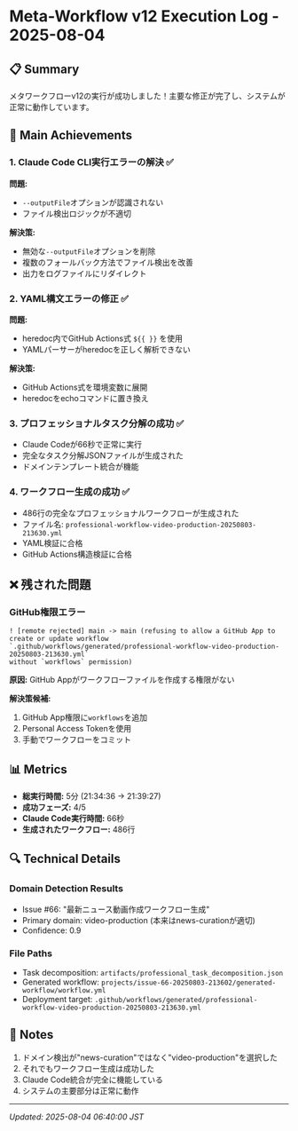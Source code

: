 # Meta-Workflow v12 Execution Log - 2025-08-04

## 📋 Summary

メタワークフローv12の実行が成功しました！主要な修正が完了し、システムが正常に動作しています。

## 🎯 Main Achievements

### 1. Claude Code CLI実行エラーの解決 ✅

**問題:**
- `--outputFile`オプションが認識されない
- ファイル検出ロジックが不適切

**解決策:**
- 無効な`--outputFile`オプションを削除
- 複数のフォールバック方法でファイル検出を改善
- 出力をログファイルにリダイレクト

### 2. YAML構文エラーの修正 ✅

**問題:**
- heredoc内でGitHub Actions式 `${{ }}` を使用
- YAMLパーサーがheredocを正しく解析できない

**解決策:**
- GitHub Actions式を環境変数に展開
- heredocをechoコマンドに置き換え

### 3. プロフェッショナルタスク分解の成功 ✅

- Claude Codeが66秒で正常に実行
- 完全なタスク分解JSONファイルが生成された
- ドメインテンプレート統合が機能

### 4. ワークフロー生成の成功 ✅

- 486行の完全なプロフェッショナルワークフローが生成された
- ファイル名: `professional-workflow-video-production-20250803-213630.yml`
- YAML検証に合格
- GitHub Actions構造検証に合格

## ❌ 残された問題

### GitHub権限エラー

```
! [remote rejected] main -> main (refusing to allow a GitHub App to create or update workflow 
`.github/workflows/generated/professional-workflow-video-production-20250803-213630.yml` 
without `workflows` permission)
```

**原因:** GitHub Appがワークフローファイルを作成する権限がない

**解決策候補:**
1. GitHub App権限に`workflows`を追加
2. Personal Access Tokenを使用
3. 手動でワークフローをコミット

## 📊 Metrics

- **総実行時間:** 5分 (21:34:36 → 21:39:27)
- **成功フェーズ:** 4/5
- **Claude Code実行時間:** 66秒
- **生成されたワークフロー:** 486行

## 🔍 Technical Details

### Domain Detection Results
- Issue #66: "最新ニュース動画作成ワークフロー生成"
- Primary domain: video-production (本来はnews-curationが適切)
- Confidence: 0.9

### File Paths
- Task decomposition: `artifacts/professional_task_decomposition.json`
- Generated workflow: `projects/issue-66-20250803-213602/generated-workflow/workflow.yml`
- Deployment target: `.github/workflows/generated/professional-workflow-video-production-20250803-213630.yml`

## 📝 Notes

1. ドメイン検出が"news-curation"ではなく"video-production"を選択した
2. それでもワークフロー生成は成功した
3. Claude Code統合が完全に機能している
4. システムの主要部分は正常に動作

---

*Updated: 2025-08-04 06:40:00 JST*